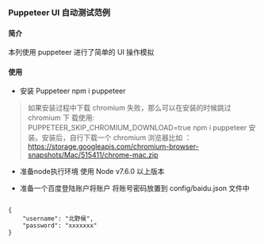 ### Puppeteer UI 自动测试范例

#### 简介
本列使用 puppeteer 进行了简单的 UI 操作模拟

#### 使用
 + 安装 Puppeteer
 npm i puppeteer 

>如果安装过程中下载 chromium 失败，那么可以在安装的时候跳过 chromium 下
>载使用: PUPPETEER_SKIP_CHROMIUM_DOWNLOAD=true npm i puppeteer  安装。安装后，自行下载一个 chromium 浏览器比如 ：https://storage.googleapis.com/chromium-browser-snapshots/Mac/515411/chrome-mac.zip


+ 准备node执行环境
使用 Node v7.6.0 以上版本

+ 准备一个百度登陆账户将账户
将账号密码放置到 config/baidu.json 文件中
<code>
{
    "username": "北野侯",
    "password": "xxxxxxx"
}
</code> 
